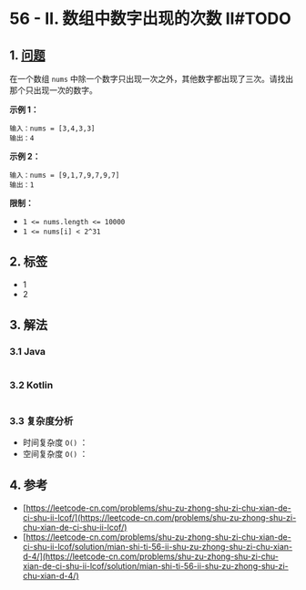 # 56 - II. 数组中数字出现的次数 II\#TODO

## 1. [问题](https://leetcode-cn.com/problems/shu-zu-zhong-shu-zi-chu-xian-de-ci-shu-ii-lcof/)

在一个数组 `nums` 中除一个数字只出现一次之外，其他数字都出现了三次。请找出那个只出现一次的数字。

**示例 1：**

```text
输入：nums = [3,4,3,3]
输出：4
```

**示例 2：**

```text
输入：nums = [9,1,7,9,7,9,7]
输出：1
```

**限制：**

* `1 <= nums.length <= 10000`
* `1 <= nums[i] < 2^31`

## 2. 标签

* 1
* 2

## 3. 解法

### 3.1 Java

```java

```

### 3.2 Kotlin

```kotlin

```

### 3.3 复杂度分析

* 时间复杂度 `O()` ：
* 空间复杂度 `O()` ：

## 4. 参考

* [https://leetcode-cn.com/problems/shu-zu-zhong-shu-zi-chu-xian-de-ci-shu-ii-lcof/](https://leetcode-cn.com/problems/shu-zu-zhong-shu-zi-chu-xian-de-ci-shu-ii-lcof/)
* [https://leetcode-cn.com/problems/shu-zu-zhong-shu-zi-chu-xian-de-ci-shu-ii-lcof/solution/mian-shi-ti-56-ii-shu-zu-zhong-shu-zi-chu-xian-d-4/](https://leetcode-cn.com/problems/shu-zu-zhong-shu-zi-chu-xian-de-ci-shu-ii-lcof/solution/mian-shi-ti-56-ii-shu-zu-zhong-shu-zi-chu-xian-d-4/)

